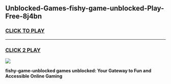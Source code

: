 
## Unblocked-Games-fishy-game-unblocked-Play-Free-8j4bn
<h3>
<a href="https://premium76.site?title=fishy-game-unblocked&ref=09A">CLICK TO PLAY</a></h3>
<hr>

<h3>
<a href="https://premium76.site?title=fishy-game-unblocked&ref=09A">CLICK 2 PLAY</a>
  
</h3>

<a href="https://premium76.site?title=fishy-game-unblocked&ref=09A"><img src="https://clearcache.store/games.png"></a>


**fishy-game-unblocked games unblocked: Your Gateway to Fun and Accessible Online Gaming**
